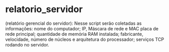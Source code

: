 # relatorio_servidor
 (relatório gerencial do servidor): Nesse script serão coletadas as informações: nome do computador; IP, Máscara de rede e MAC placa de rede principal; quantidade de memória RAM instalada; fabricante, velocidade, número de núcleos e arquitetura do processador; serviços TCP rodando no servidor.
